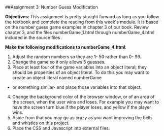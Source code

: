 ##Assignment 3: Number Guess Modification


**Objectives:**
  This assignment is pretty straight forward as long as you follow the textbook 
  and complete the reading from this week's module. 
  It is based on the number guess game examples in chapter 3 of our book. 
  Review chapter 3,  and the files numberGame_1.html through numberGame_4.html  included in the source files . 

**Make the following modifications to numberGame_4.html:**

  1. Adjust the random numbers so they are 1- 50 rather than 0- 99.
  2. Change the game so it only allows 5 guesses.
  3. Place at least four of the game variables into an object literal; 
  they should be properties of an object literal. 
  To do this you may want to create an object literal named numberGame 
  - or something similar- and place those variables into that object.
  4. Change the background color of the browser window, or of an area of the screen, when the user wins and loses. 
  For example you may want to have the screen turn blue if the player loses, and yellow if the player wins. 
  5. Aside from that you may go as crazy as you want improving the bells and whistles on this project.
  6. Place the CSS and Javascript into external files.
